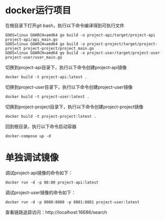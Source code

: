 # docker运行项目
在根目录下打开git bash，执行以下命令编译得到可执行文件
```shell
GOOS=linux GOARCH=amd64 go build -o project-api/target/project-api project-api/api_main.go
GOOS=linux GOARCH=amd64 go build -o project-project/target/project-project project-project/project_main.go
GOOS=linux GOARCH=amd64 go build -o project-user/target/project-user project-user/user_main.go
```
切换到project-api目录下，执行以下命令创建project-api镜像
```shell
docker build -t project-api:latest .
```

切换到project-user目录下，执行以下命令创建project-user镜像
```shell
docker build -t project-user:latest .
```

切换到project-project目录下，执行以下命令创建project-project镜像
```shell
docker build -t project-project:latest .
```

回到根目录，执行以下命令启动容器
```shell
docker-compose up -d
```

# 单独调试镜像
调试project-api镜像的命令如下：
```shell
docker run -d -p 80:80 project-api:latest
```

调试project-user镜像的命令如下：
```shell
docker run -d -p 8080:8080 -p 8881:8881 project-user:latest
```

查看链路追踪访问：http://localhost:16686/search

